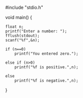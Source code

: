 #include "stdio.h"

void main()
{

	float n;
	printf("Enter a number: ");
	fflush(stdout);
	scanf("%f",&n);

	if (n==0)
		printf("You entered zero.");

	else if (n>0)
		printf("%f is positive.",n);

	else
		printf("%f is negative.",n);
    
}
